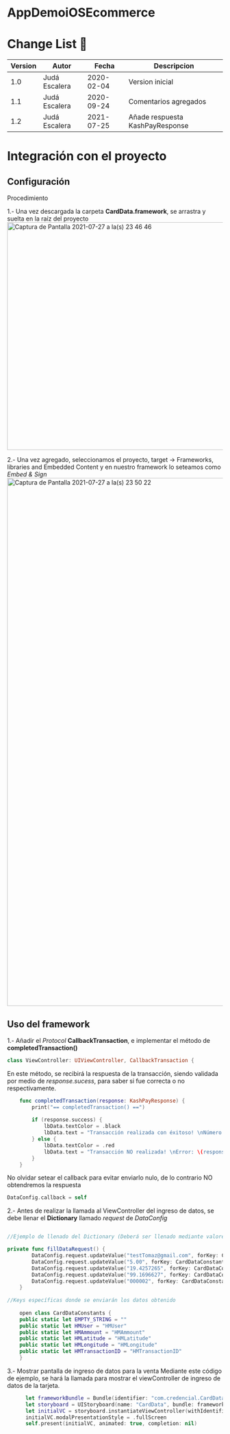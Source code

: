 # AppDemoiOSEcommerce

# Change List :green_book:

Version | Autor | Fecha | Descripcion
--------|---------------------|------------|----------------
1.0 | Judá Escalera| 2020-02-04 | Version inicial
1.1 | Judá Escalera| 2020-09-24 | Comentarios agregados
1.2 | Judá Escalera| 2021-07-25 | Añade respuesta KashPayResponse

# Integración con el proyecto

## Configuración

Procedimiento

1.- Una vez descargada la carpeta **CardData.framework**, se arrastra y suelta en la raíz del proyecto
<img width="530" alt="Captura de Pantalla 2021-07-27 a la(s) 23 46 46" src="https://user-images.githubusercontent.com/28871704/127265544-67e32286-6a07-46f6-ae79-97f2c65d0dd1.png">

2.- Una vez agregado, seleccionamos el proyecto, target -> Frameworks, libraries and Embedded Content y en nuestro framework lo seteamos como *Embed & Sign*
<img width="1229" alt="Captura de Pantalla 2021-07-27 a la(s) 23 50 22" src="https://user-images.githubusercontent.com/28871704/127266005-62c500f7-41b3-4a4b-befb-bd45d660612a.png">

## Uso del framework

1.- Añadir el *Protocol* **CallbackTransaction**, e implementar el método de **completedTransaction()**
```swift 
class ViewController: UIViewController, CallbackTransaction {
```
   En este método, se recibirá la respuesta de la transacción, siendo validada por medio de *response.sucess*, para saber si fue correcta o no respectivamente.

```swift 
    func completedTransaction(response: KashPayResponse) {
        print("== completedTransaction() ==")
        
        if (response.success) {
            lbData.textColor = .black
            lbData.text = "Transacción realizada con éxitoso! \nNúmero de autorización: \(response.authorizationNumber ?? "000")"
        } else {
            lbData.textColor = .red
            lbData.text = "Transacción NO realizada! \nError: \(response.errorMessage ?? "errorMessage")"
        }
    }
```
   No olvidar setear el callback para evitar enviarlo nulo, de lo contrario NO obtendremos la respuesta
   
   ```swift 
   DataConfig.callback = self
   ````  
   
2.- Antes de realizar la llamada al ViewController del ingreso de datos, se debe llenar el **Dictionary** llamado *request* de *DataConfig*

```swift 

//Ejemplo de llenado del Dictionary (Deberá ser llenado mediante valores reales)

private func fillDataRequest() {
        DataConfig.request.updateValue("testTomaz@gmail.com", forKey: CardDataConstants.HMUser)
        DataConfig.request.updateValue("5.00", forKey: CardDataConstants.HMAmmount)
        DataConfig.request.updateValue("19.4257265", forKey: CardDataConstants.HMLatitude)
        DataConfig.request.updateValue("99.1696627", forKey: CardDataConstants.HMLongitude)
        DataConfig.request.updateValue("000002", forKey: CardDataConstants.HMTransactionID)
    }
    
//Keys específicas donde se enviarán los datos obtenido
    
    open class CardDataConstants {
    public static let EMPTY_STRING = ""
    public static let HMUser = "HMUser"
    public static let HMAmmount = "HMAmmount"
    public static let HMLatitude = "HMLatitude"
    public static let HMLongitude = "HMLongitude"
    public static let HMTransactionID = "HMTransactionID"
    }
````

3.- Mostrar pantalla de ingreso de datos para la venta 
   Mediante este código de ejemplo, se hará la llamada para mostrar el viewController de ingreso de datos de la tarjeta.

```swift 
      let frameworkBundle = Bundle(identifier: "com.credencial.CardData")
      let storyboard = UIStoryboard(name: "CardData", bundle: frameworkBundle)
      let initialVC = storyboard.instantiateViewController(withIdentifier: "CardData")  
      initialVC.modalPresentationStyle = .fullScreen
      self.present(initialVC, animated: true, completion: nil)

```
